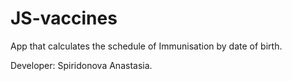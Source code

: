 # JS-vaccines
App that calculates the schedule of Immunisation by date of birth.

Developer: Spiridonova Anastasia.
